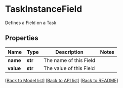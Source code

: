 # TaskInstanceField

Defines a Field on a Task

## Properties
Name | Type | Description | Notes
------------ | ------------- | ------------- | -------------
**name** | **str** | The name of this Field | 
**value** | **str** | The value of this Field | 

[[Back to Model list]](../README.md#documentation-for-models) [[Back to API list]](../README.md#documentation-for-api-endpoints) [[Back to README]](../README.md)


